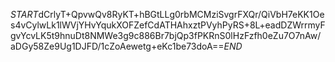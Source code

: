 $START$dCrlyT+QpvwQv8RyKT+hBGtLLg0rbMCMziSvgrFXQr/QiVbH7eKK1Oes4vCylwLk1lWVjYHvYqukXOFZefCdATHAhxztPVyhPyRS+8L+eadDZWrrmyFgvYcvLK5t9hnuDt8NMWe3g9c886Br7bjQp3fPKRnS0lHzFzfh0eZu7O7nAw/aDGy58Ze9Ug1DJFD/1cZoAewetg+eKc1be73doA==$END$